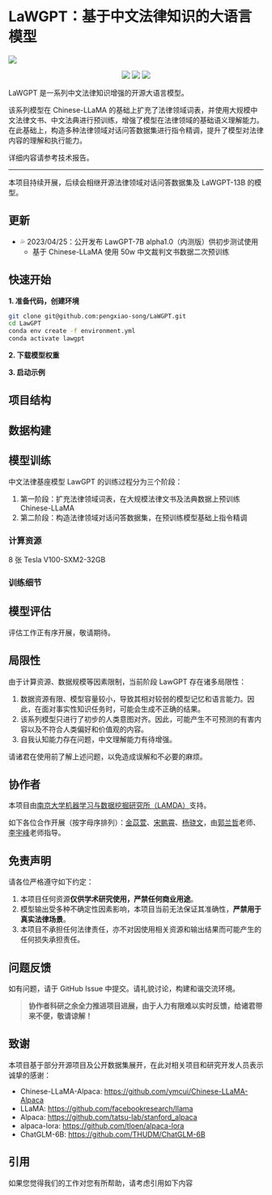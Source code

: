 # LaWGPT：基于中文法律知识的大语言模型

<!-- ![](assets/lawgpt1.png) -->
![](assets/lawgpt2.jpeg)

<p align="center">
    <a href=""><img src="https://img.shields.io/badge/version-alpha1.0-blue"></a>
    <a href=""><img src="https://img.shields.io/github/last-commit/pengxiao-song/lawgpt"></a>
    <a href="https://www.lamda.nju.edu.cn/"><img src="https://img.shields.io/badge/support-NJU--LAMDA-9cf.svg"></a>
    
</p>

LaWGPT 是一系列中文法律知识增强的开源大语言模型。

该系列模型在 Chinese-LLaMA 的基础上扩充了法律领域词表，并使用大规模中文法律文书、中文法典进行预训练，增强了模型在法律领域的基础语义理解能力。在此基础上，构造多种法律领域对话问答数据集进行指令精调，提升了模型对法律内容的理解和执行能力。

详细内容请参考技术报告。

---

本项目持续开展，后续会相继开源法律领域对话问答数据集及 LaWGPT-13B 的模型。


## 更新

- 💦 2023/04/25：公开发布 LawGPT-7B alpha1.0（内测版）供初步测试使用
  - 基于 Chinese-LLaMA 使用 50w 中文裁判文书数据二次预训练

## 快速开始

**1. 准备代码，创建环境**

```bash
git clone git@github.com:pengxiao-song/LaWGPT.git
cd LawGPT
conda env create -f environment.yml
conda activate lawgpt
```
**2. 下载模型权重**

**3. 启动示例**

## 项目结构


## 数据构建

## 模型训练

中文法律基座模型 LawGPT 的训练过程分为三个阶段：

1.  第一阶段：扩充法律领域词表，在大规模法律文书及法典数据上预训练 Chinese-LLaMA
2.  第二阶段：构造法律领域对话问答数据集，在预训练模型基础上指令精调

### 计算资源

8 张 Tesla V100-SXM2-32GB

### 训练细节


## 模型评估

评估工作正有序开展，敬请期待。

## 局限性

由于计算资源、数据规模等因素限制，当前阶段 LawGPT 存在诸多局限性：

1. 数据资源有限、模型容量较小，导致其相对较弱的模型记忆和语言能力。因此，在面对事实性知识任务时，可能会生成不正确的结果。
2. 该系列模型只进行了初步的人类意图对齐。因此，可能产生不可预测的有害内容以及不符合人类偏好和价值观的内容。
3. 自我认知能力存在问题，中文理解能力有待增强。

请诸君在使用前了解上述问题，以免造成误解和不必要的麻烦。

## 协作者

本项目由[南京大学机器学习与数据挖掘研究所（LAMDA）](https://www.lamda.nju.edu.cn/CH.MainPage.ashx)支持。

如下各位合作开展（按字母序排列）：[金苡萱](https://www.lamda.nju.edu.cn/jinyx/)、[宋鹏霄](https://www.lamda.nju.edu.cn/songpx/)、[杨骁文](https://github.com/njuyxw)，由[郭兰哲](https://www.lamda.nju.edu.cn/guolz/)老师、[李宇峰](https://cs.nju.edu.cn/liyf/index.htm)老师指导。

## 免责声明

请各位严格遵守如下约定：

1. 本项目任何资源**仅供学术研究使用，严禁任何商业用途**。
2. 模型输出受多种不确定性因素影响，本项目当前无法保证其准确性，**严禁用于真实法律场景**。
3. 本项目不承担任何法律责任，亦不对因使用相关资源和输出结果而可能产生的任何损失承担责任。

## 问题反馈

如有问题，请于 GitHub Issue 中提交。请礼貌讨论，构建和谐交流环境。

> **协作者科研之余全力推进项目进展，由于人力有限难以实时反馈，给诸君带来不便，敬请谅解！**

## 致谢

本项目基于部分开源项目及公开数据集展开，在此对相关项目和研究开发人员表示诚挚的感谢：

- Chinese-LLaMA-Alpaca: https://github.com/ymcui/Chinese-LLaMA-Alpaca
- LLaMA: https://github.com/facebookresearch/llama
- Alpaca: https://github.com/tatsu-lab/stanford_alpaca
- alpaca-lora: https://github.com/tloen/alpaca-lora
- ChatGLM-6B: https://github.com/THUDM/ChatGLM-6B



## 引用

如果您觉得我们的工作对您有所帮助，请考虑引用如下内容